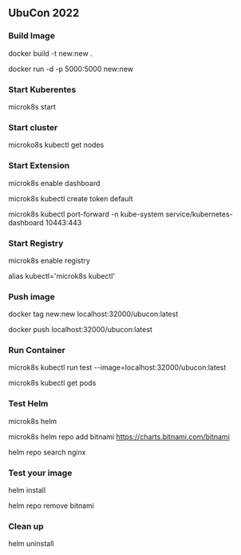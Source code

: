 ## UbuCon 2022

### Build Image
docker build -t new:new .

docker run -d -p 5000:5000 new:new

### Start Kuberentes 
microk8s start


### Start cluster
microko8s kubectl get nodes

### Start Extension

microk8s enable dashboard

microk8s kubectl create token default

microk8s kubectl port-forward -n kube-system service/kubernetes-dashboard 10443:443

### Start Registry
microk8s enable registry


alias kubectl='microk8s kubectl'

### Push image
docker tag new:new localhost:32000/ubucon:latest

docker push localhost:32000/ubucon:latest

### Run Container
microk8s kubectl run test --image=localhost:32000/ubucon:latest

microk8s kubectl get pods

### Test Helm

microk8s helm

microk8s helm repo add bitnami https://charts.bitnami.com/bitnami

helm repo search nginx

### Test your image 

helm install 

helm repo remove bitnami

### Clean up

helm uninstall 
